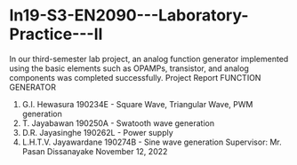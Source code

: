 # In19-S3-EN2090---Laboratory-Practice---II
In our third-semester lab project, an analog function generator implemented using the basic elements such as OPAMPs, transistor, and analog components was completed successfully. 
Project Report
FUNCTION GENERATOR
1. G.I. Hewasura 190234E - Square Wave, Triangular Wave, PWM generation
2. T. Jayabawan 190250A - Swatooth wave generation
3. D.R. Jayasinghe 190262L - Power supply
4. L.H.T.V. Jayawardane 190274B - Sine wave generation
Supervisor: Mr. Pasan Dissanayake
November 12, 2022
